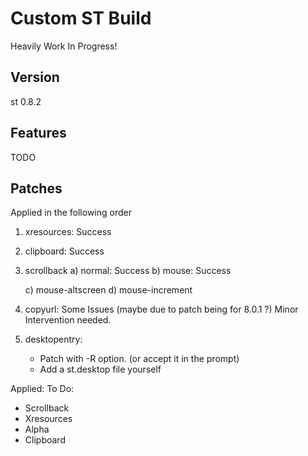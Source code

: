 # Custom ST Build
Heavily Work In Progress!

## Version
st 0.8.2

## Features
TODO

## Patches
Applied in the following order
1. xresources: Success
2. clipboard: Success
5. scrollback
   a) normal: Success
   b) mouse: Success

   c) mouse-altscreen
   d) mouse-increment

3. copyurl:
   Some Issues (maybe due to patch being for 8.0.1 ?) Minor Intervention needed.
4. desktopentry:
   - Patch with -R option. (or accept it in the prompt)
   - Add a st.desktop file yourself


Applied:
To Do:
- Scrollback
- Xresources
- Alpha
- Clipboard
